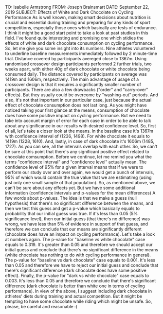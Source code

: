 TO: Isabelle Armstrong FROM: Joseph Brainsmart DATE: September 22, 2019 SUBJECT: Effects of White and Dark Chocolate on Cycling Performance As is well known, making smart decisions about nutrition is crucial and essential during training and preparing for any kinds of sport competitions, especially those ones which basically are tests of endurance. I think it might be a good start point to take a look at past studies in this field. I've found quite interesting and promising one which stidies the effects of white and dark chocolate consumption on cycling performance. So, let me give you some insight into its numbers. Nine athletes voluntered to underline baseline measurements immediately followed by 2 minute-time trial. Distance covered by participants avereged close to 1367m. Using randomised crossover design participants performed 2 further trials, two weeks apart, with either 40g of dark chocolate or white chocolate being consumed daily. The distance covered by participants on average was 1419m and 1606m, respectively. The main advantage of usage of a crossover design is that it requires a significantly smaller number of participants. There are also a few drawbacks ("order" and "carry-over" effects). But they usually could be overcome by "washing-out" periods. And also, it's not that important in our particular case, just because the actual effect of chocolate consumption does not last long. As you might have noticed taking your first glance at the means, consumption of chocolate does have some positive impact on cycling performance. But we need to take into account margin of error for each case in order to be able to talk about any significance in our results with desired confidence level. So, first of all, let's take a closer look at the means. In the baseline case it's 1367m with confidence interval of (1236, 1498). For white chocolate it equals to 1419m (1228, 1610). And, lastly, in case of dark chocolate it's 1606m (1485, 1727). As you can see, all the intervals overlap with each other. So, we can't be sure at this point that there's any significant positive effect related to chocolate comsumption. Before we continue, let me remind you what the terms "confidence interval" and "confidence level" actually mean. The confidence level of 95% for a given interval means that if we were to perform our study over and over again, we would get a bunch of intervals, 95% of which would contain the true value that we are estimatimg (using just only one small sample of that population). So, as mentioned above, we can't be sure about any effects yet. But we have some additional information (confidence intervals and p-values for the mean differences) A few words about p-values. The idea is that we make a guess (null hypothesis) that there's no significant difference between the means, and then we test this guess and get a p-value which basically equals to probability that our initial guess was true. If it's less than 0.05 (5% significance level), then our initial guess (that there's no difference) was wrong, we have less than 5% of evidence in support of that guess, and therefore we can conclude that our means are significantly different (chocolate does have an impact on cycling performance). Let's take a look at numbers again. The p-value for "baseline vs white chocolate" case equals to 0.319. It's greater than 0.05 and therefore we should accept our initial guess and conclude that there's no significant difference in the means (white chocolate has nothing to do with cycling performance in general). The p-value for "baseline vs dark chocolate" case equals to 0.001. It's less than 0.05 and therefore we have to reject our initial guess and conclude that there's significant difference (dark chocolate does have some positive effect). Finally, the p-value for "dark vs white chocolate" case equals to 0.003. It's less than 0.05 and therefore we conclude that there's significant difference (dark chocolate is better than white one in terms of cycling performance). In view of the above, I suggest including dark chocolate in athletes' diets during training and actual competition. But it might be tempting to have some chocolate while riding which might be unsafe. So, please, be careful and reasonable :)